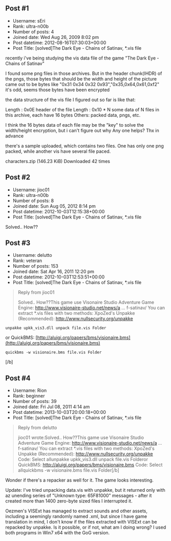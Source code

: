 ## Post #1
- Username: sEri
- Rank: ultra-n00b
- Number of posts: 4
- Joined date: Wed Aug 26, 2009 8:02 pm
- Post datetime: 2012-08-16T07:30:03+00:00
- Post Title: [solved]The Dark Eye - Chains of Satinav, *.vis file

recently i've being studying the vis data file of the game "The Dark Eye - Chains of Satinav"

I found some png files in those archives. 
But in the header chunk(IHDR) of the pngs, those bytes that should be the width and height of the picture came out to be bytes like "0x31 0x34 0x32 0x93","0x35,0x64,0x61,0xf2"
it's odd, seems those bytes have been encrypted

the data structure of the vis file I figured out so far is like that:

Length : 0x0E   header of the file
Length : 0x10 * N   some data of N files in this archive, each have 16 bytes
Others: packed data, pngs, etc.

I think the 16 bytes data of each file may be the "key" to solve the width/height encryption, but i can't figure out why
Any one helps? Thx in advance

there's a sample uploaded, which contains two files. One has only one png packed, while another vis have several file paced.


 characters.zip
(146.23 KiB) Downloaded 42 times
## Post #2
- Username: jioc01
- Rank: ultra-n00b
- Number of posts: 8
- Joined date: Sun Aug 05, 2012 8:14 pm
- Post datetime: 2012-10-03T12:15:38+00:00
- Post Title: [solved]The Dark Eye - Chains of Satinav, *.vis file

Solved.. How??
## Post #3
- Username: delutto
- Rank: veteran
- Number of posts: 153
- Joined date: Sat Apr 16, 2011 12:20 pm
- Post datetime: 2012-10-03T12:53:51+00:00
- Post Title: [solved]The Dark Eye - Chains of Satinav, *.vis file

> Reply from jioc01
>
> Solved.. How??This game use Visonaire Studio Adventure Game Engine: http://www.visionaire-studio.net/news/a ... f-satinav/
You can extract *.vis files with two methods:
XpoZed's Unpakke (Recommended): http://www.nullsecurity.org/unpakke

```
unpakke upkk_vis3.dll unpack file.vis Folder
```
or
QuickBMS: [http://aluigi.org/papers/bms/visionaire.bms](http://aluigi.org/papers/bms/visionaire.bms)

```
quickbms -w visionaire.bms file.vis Folder
```
[/b]
## Post #4
- Username: Rion
- Rank: beginner
- Number of posts: 39
- Joined date: Fri Jul 08, 2011 4:14 am
- Post datetime: 2013-10-03T20:00:18+00:00
- Post Title: [solved]The Dark Eye - Chains of Satinav, *.vis file

> Reply from delutto
>
> jioc01 wrote:Solved.. How??This game use Visonaire Studio Adventure Game Engine: http://www.visionaire-studio.net/news/a ... f-satinav/
You can extract *.vis files with two methods:
XpoZed's Unpakke (Recommended): http://www.nullsecurity.org/unpakke
Code: Select allunpakke upkk_vis3.dll unpack file.vis Folderor
QuickBMS: http://aluigi.org/papers/bms/visionaire.bms
Code: Select allquickbms -w visionaire.bms file.vis Folder[/b]

Wonder if there's a repacker as well for it. The game looks interesting.

Update: I've tried unpacking data.vis with unpakke, but it returned only with az unending series of "Unknown type: 65F81000" messages - after it created more than 1400 zero-byte sized files I interrupted it.

Oezmen's VISExt has managed to extract sounds and other assets, including a seemingly randomly named .xml, but since I have game translation in mind, I don't know if the files extracted with VISExt can be repacked by unpakke. Is it possible, or if not, what am I doing wrong? I used both programs in Win7 x64 with the GoG version.
